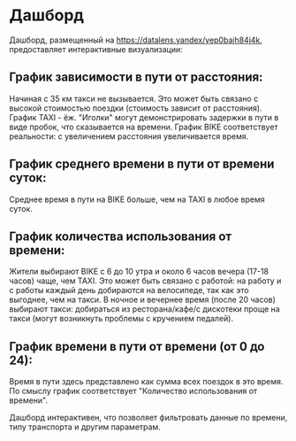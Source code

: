 # Дашборд
Дашборд, размещенный на https://datalens.yandex/yep0bajh84j4k, предоставляет интерактивные визуализации:

## График зависимости в пути от расстояния: 
Начиная с 35 км такси не вызывается. Это может быть связано с высокой стоимостью поездки (стоимость зависит от расстояния).
График TAXI - ёж. "Иголки" могут демонстрировать задержки в пути в виде пробок, что сказывается на времени.
График BIKE соответствует реальности: с увеличением расстояния увеличивается время.

## График среднего времени в пути от времени суток:
Среднее время в пути на BIKE больше, чем на TAXI в любое время суток.

## График количества использования от времени:
Жители выбирают BIKE с 6 до 10 утра и около 6 часов вечера (17-18 часов) чаще, чем TAXI. Это может быть связано с работой: на работу и с работы каждый день добираются на велосипеде, так как это выгоднее, чем на такси.
В ночное и вечернее время (после 20 часов) выбирают такси: добираться из ресторана/кафе/с дискотеки проще на такси (могут возникнуть проблемы с кручением педалей).

## График времени в пути от времени (от 0 до 24):
Время в пути здесь представлено как сумма всех поездок в это время.
По смыслу график соответствует "Количество использования от времени".

Дашборд интерактивен, что позволяет фильтровать данные по времени, типу транспорта и другим параметрам.
